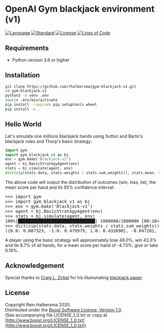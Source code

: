# OpenAI Gym blackjack environment (v1)

[![Language](https://img.shields.io/badge/language-Python-blue.svg)](https://www.python.org/)
[![Standard](https://img.shields.io/badge/Python-3.6-blue.svg)](https://en.wikipedia.org/wiki/History_of_Python)
[![License](https://img.shields.io/badge/license-Boost-blue.svg)](https://opensource.org/licenses/BSL-1.0)
[![Lines of Code](https://tokei.rs/b1/github/rhalbersma/gym-blackjack-v1?category=code)](https://github.com/rhalbersma/gym-blackjack-v1)

## Requirements

- Python version 3.6 or higher

## Installation

```bash
git clone https://github.com/rhalbersma/gym-blackjack-v1.git
cd gym-blackjack-v1
python3 -m venv .env
source .env/bin/activate
pip install --upgrade pip setuptools wheel
pip install -e .
```

## Hello World

Let's simulate one millions blackjack hands using Sutton and Barto's blackjack rules and Thorp's basic strategy:

```python
import gym
import gym_blackjack_v1 as bj
env = gym.make('Blackjack-v1')
agent = bj.BasicStrategyAgent(env)
stats = bj.simulate(agent, env)
dict(zip(stats.data, stats.weights / stats.sum_weights)), stats.mean, stats.tconfint_mean()
```

The above code will output the distribution of outcomes (win, loss, tie), the mean score per hand and its 95% confidence interval:

<pre>
>>> import gym
>>> import gym_blackjack_v1 as bj
>>> env = gym.make('Blackjack-v1')
>>> agent = bj.BasicStrategyAgent(env)
>>> stats = bj.simulate(agent, env)
100%|██████████████████████████████| 1000000/1000000 [00:28<00:00, 35182.52it/s]
>>> dict(zip(stats.data, stats.weights / stats.sum_weights)), stats.mean, stats.tconfint_mean()
({0.0: 0.087323, -1.0: 0.479979, 1.0: 0.432698}, -0.047281, (-0.04915114318214309, -0.04541085681785691))
</pre>

A player using the basic strategy will approximately lose 48.0%, win 43.3% and tie 8.7% of all hands, for a mean score per hand of -4.73%, give or take 0.19%.

## Acknowledgement

Special thanks to [Craig L. Zirbel](https://sites.google.com/view/clzirbel/home) for his illumunating [blackjack paper](https://www.dropbox.com/s/xrntclqyx36jhis/Blackjack_talk_2001.pdf).

## License

Copyright Rein Halbersma 2020.  
Distributed under the [Boost Software License, Version 1.0](http://www.boost.org/users/license.html).  
(See accompanying file LICENSE_1_0.txt or copy at [http://www.boost.org/LICENSE_1_0.txt](http://www.boost.org/LICENSE_1_0.txt))
